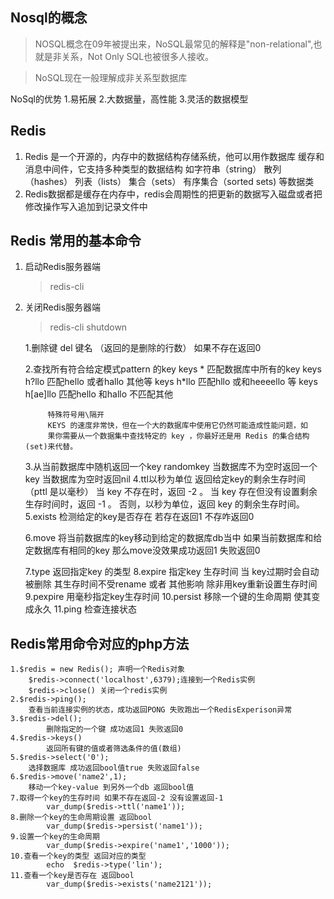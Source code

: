## Nosql的概念 ##
> NOSQL概念在09年被提出来，NoSQL最常见的解释是"non-relational",也就是非关系，Not Only SQL也被很多人接收。

> NoSQL现在一般理解成非关系型数据库

NoSql的优势
	1.易拓展
	2.大数据量，高性能
	3.灵活的数据模型


## Redis
1. Redis 是一个开源的，内存中的数据结构存储系统，他可以用作数据库 缓存和消息中间件，它支持多种类型的数据结构 如字符串（string） 散列（hashes） 列表（lists） 集合（sets） 有序集合（sorted sets) 等数据类
2. Redis数据都是缓存在内存中，redis会周期性的把更新的数据写入磁盘或者把修改操作写入追加到记录文件中


## Redis 常用的基本命令 ##

1. 启动Redis服务器端
	> redis-cli
2. 关闭Redis服务器端
	> redis-cli shutdown

	1.删除键 del 键名 （返回的是删除的行数） 如果不存在返回0
	
	2.查找所有符合给定模式pattern 的key 
			keys * 匹配数据库中所有的key
			keys h?llo 匹配hello 或者hallo 其他等
			keys h*llo 匹配hllo 或和heeeello 等
			keys h[ae]llo 匹配hello 和hallo 不匹配其他

			特殊符号用\隔开
			KEYS 的速度非常快，但在一个大的数据库中使用它仍然可能造成性能问题，如
			果你需要从一个数据集中查找特定的 key ，你最好还是用 Redis 的集合结构(set)来代替。
			
	3.从当前数据库中随机返回一个key
		randomkey
				当数据库不为空时返回一个key
				当数据库为空时返回nil
	4.ttl以秒为单位 返回给定key的剩余生存时间（pttl 是以毫秒）
			当 key 不存在时，返回 -2 。
			当 key 存在但没有设置剩余生存时间时，返回 -1 。
			否则，以秒为单位，返回 key 的剩余生存时间。
	5.exists 检测给定的key是否存在 若存在返回1 不存咋返回0

	6.move 将当前数据库的key移动到给定的数据库db当中
		如果当前数据库和给定数据库有相同的key 那么move没效果成功返回1
		失败返回0
			
	7.type 返回指定key 的类型
	8.expire 指定key 生存时间 当	key过期时会自动被删除 其生存时间不受rename 或者 其他影响 除非用key重新设置生存时间
	9.pexpire 用毫秒指定key生存时间
	10.persist 移除一个键的生命周期 使其变成永久
	11.ping 检查连接状态


## Redis常用命令对应的php方法 ##
	1.$redis = new Redis(); 声明一个Redis对象
		$redis->connect('localhost',6379);连接到一个Redis实例
		$redis->close() 关闭一个redis实例
	2.$redis->ping();
		查看当前连接实例的状态，成功返回PONG 失败跑出一个RedisExperison异常
	3.$redis->del();
			删除指定的一个键 成功返回1 失败返回0
	4.$redis->keys()
			返回所有键的值或者筛选条件的值(数组)
	5.$redis->select('0');
		选择数据库 成功返回bool值true 失败返回false
	6.$redis->move('name2',1);
		移动一个key-value 到另外一个db 返回bool值
	7.取得一个key的生存时间 如果不存在返回-2 没有设置返回-1 
			var_dump($redis->ttl('name1'));
	8.删除一个key的生命周期设置 返回bool
			var_dump($redis->persist('name1'));
	9.设置一个key的生命周期
			var_dump($redis->expire('name1','1000'));
	10.查看一个key的类型 返回对应的类型
			echo  $redis->type('lin');
	11.查看一个key是否存在 返回bool
			var_dump($redis->exists('name2121'));

	
			

